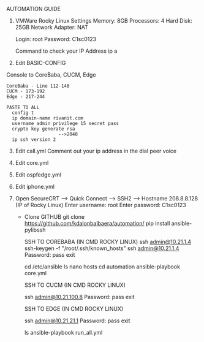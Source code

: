 AUTOMATION GUIDE

1. VMWare Rocky Linux
    Settings
    Memory: 8GB
    Processors: 4
    Hard Disk: 25GB
    Network Adapter: NAT

    Login: root
    Password: C1sc0123

    Command to check your IP Address
    ip a

2. Edit BASIC-CONFIG

  Console to CoreBaba, CUCM, Edge
  
    CoreBaba - Line 112-148
    CUCM - 173-192
    Edge - 217-244

    PASTE TO ALL
      config t
      ip domain-name rivanit.com
      username admin privilege 15 secret pass
      crypto key generate rsa
                       -->2048
      ip ssh version 2



3. Edit call.yml
    Comment out your ip address in the dial peer voice

4. Edit core.yml
5. Edit ospfedge.yml
6. Edit iphone.yml

7. Open SecureCRT --> Quick Connect --> SSH2 --> Hostname 208.8.8.128 (IP of Rocky Linux)
    Enter username: root
    Enter password: C1sc0123


    - Clone GITHUB
        git clone https://github.com/kdalonbalbaera/automation/
        pip install ansible-pylibssh



        SSH TO COREBABA (IN CMD ROCKY LINUX)
            ssh admin@10.21.1.4
            ssh-keygen -f "/root/.ssh/known_hosts"
            ssh admin@10.21.1.4
            Password: pass
            exit



        cd /etc/ansible
        ls
        nano hosts
        cd automation
        ansible-playbook core.yml



      SSH TO CUCM (IN CMD ROCKY LINUX)

        ssh admin@10.21.100.8
        Password: pass
        exit


      SSH TO EDGE (IN CMD ROCKY LINUX)

        ssh admin@10.21.21.1
        Password: pass
        exit


      ls
      ansible-playbook run_all.yml
